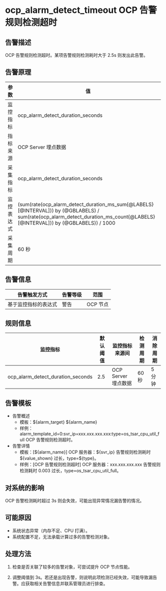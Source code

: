 # ocp_alarm_detect_timeout OCP 告警规则检测超时

## 告警描述

OCP 告警规则检测超时。某项告警规则检测耗时大于 2.5s 则发出此告警。

## 告警原理

|参数|值|
|------|------|
|监控指标|ocp_alarm_detect_duration_seconds|
|指标来源|OCP Server 埋点数据|
|采集指标|ocp_alarm_detect_duration_seconds|
|监控表达式|(sum(rate(ocp_alarm_detect_duration_ms_sum{@LABELS}[@INTERVAL])) by (@GBLABELS) / sum(rate(ocp_alarm_detect_duration_ms_count{@LABELS}[@INTERVAL])) by (@GBLABELS)) / 1000|
|采集周期|60 秒|

## 告警信息

|告警触发方式|告警等级|范围|
|------|------|----|
|基于监控指标的表达式|警告|OCP 节点|

## 规则信息

|监控指标|默认阈值|监控指标来源间|检测周期|消除周期|
|-----|-----|-----|-----|-----|
|ocp_alarm_detect_duration_seconds|2.5|OCP Server 埋点数据|60 秒|5 分钟|

## 告警模板

* 告警概述
  * 模板：\${alarm_target} \${alarm_name}
  * 样例：alarm_template_id=0:svr_ip=xxx.xxx.xxx.xxx:type=os_tsar_cpu_util_full OCP 告警规则检测超时。
* 告警详情
  * 模板：[\${alarm_name}] OCP 服务器：\${svr_ip} 告警规则检测耗时 \${value_shown} 过长，type=\${type}。
  * 样例：[OCP 告警规则检测超时] OCP 服务器：xxx.xxx.xxx.xxx 告警规则检测耗时 0.003 过长，type=os_tsar_cpu_util_full。

## 对系统的影响

OCP 告警检测耗时超过 3s 则会失效，可能出现异常情况漏告警的情况。

## 可能原因

* 系统状态异常（内存不足、CPU 打满）。
* 系统配置不足，无法承载计算过多的告警检测对象。

## 处理方法

1. 检查是否关联了较多的告警对象，可尝试提升 OCP 节点性能。

2. 调整阈值到 3s。若还是出现告警，则说明此项检测已经失效，可能导致漏告警。应获取相关告警信息并联系管理员进行排查。
